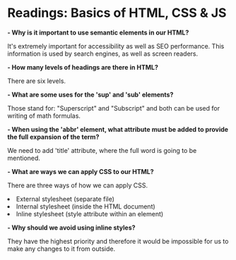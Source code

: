 # Readings: Basics of HTML, CSS & JS


**- Why is it important to use semantic elements in our HTML?**

It's extremely important for accessibility as well as SEO performance. This information is used by search engines, as well as screen readers.

**- How many levels of headings are there in HTML?**

There are six levels. 


**- What are some uses for the 'sup' and 'sub' elements?**

Those stand for: "Superscript" and "Subscript" and both can be used for writing of math formulas.


**- When using the 'abbr' element, what attribute must be added to provide the full expansion of the term?**


We need to add 'title' attribute, where the full word is going to be mentioned.


**- What are ways we can apply CSS to our HTML?**

There are three ways of how we can apply CSS.



 <li> External stylesheet (separate file)
 <li> Internal stylesheet (inside the HTML document) 
 <li> Inline stylesheet (style attribute within an element)</li>


**- Why should we avoid using inline styles?**

They have the highest priority and therefore it would be impossible for us to make any changes to it from outside.
   
